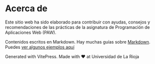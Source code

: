 # Acerca de

Este sitio web ha sido elaborado para contribuir con ayudas, consejos y recomendaciones de las prácticas de la asignatura de Programación de Aplicaciones Web (PAW). 

Contenidos escritos en Markdown. Hay muchas guías sobre [Markdown](https://www.markdownguide.org). Puedes [ver algunos ejemplos aquí](/markdown)

Generated with VitePress. Made with ❤ at Universidad de La Rioja
